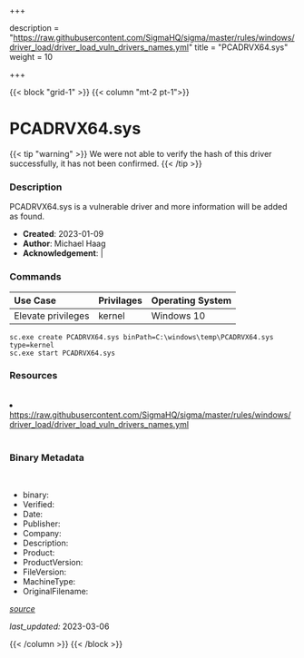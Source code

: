 +++

description = "https://raw.githubusercontent.com/SigmaHQ/sigma/master/rules/windows/driver_load/driver_load_vuln_drivers_names.yml"
title = "PCADRVX64.sys"
weight = 10

+++


{{< block "grid-1" >}}
{{< column "mt-2 pt-1">}}




# PCADRVX64.sys 


{{< tip "warning" >}}
We were not able to verify the hash of this driver successfully, it has not been confirmed.
{{< /tip >}}




### Description


PCADRVX64.sys is a vulnerable driver and more information will be added as found.


- **Created**: 2023-01-09
- **Author**: Michael Haag
- **Acknowledgement**:  | [](https://twitter.com/)

### Commands

| Use Case | Privilages | Operating System | 
|:---- | ---- | ---- |
| Elevate privileges | kernel | Windows 10 |

```
sc.exe create PCADRVX64.sys binPath=C:\windows\temp\PCADRVX64.sys type=kernel
sc.exe start PCADRVX64.sys
```

### Resources
<br>


<li><a href=" https://raw.githubusercontent.com/SigmaHQ/sigma/master/rules/windows/driver_load/driver_load_vuln_drivers_names.yml"> https://raw.githubusercontent.com/SigmaHQ/sigma/master/rules/windows/driver_load/driver_load_vuln_drivers_names.yml</a></li>


<br>


### Binary Metadata
<br>



- binary: 
- Verified: 
- Date: 
- Publisher: 
- Company: 
- Description: 
- Product: 
- ProductVersion: 
- FileVersion: 
- MachineType: 
- OriginalFilename: 

[*source*](https://github.com/magicsword-io/LOLDrivers/tree/main/yaml/pcadrvx64.sys.yml)

*last_updated:* 2023-03-06


{{< /column >}}
{{< /block >}}
